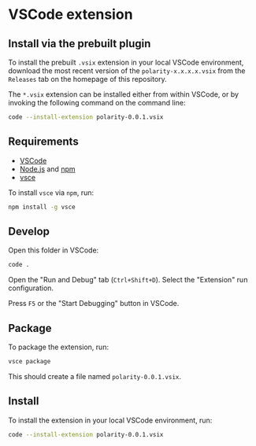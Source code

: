 # VSCode extension

## Install via the prebuilt plugin

To install the prebuilt `.vsix` extension in your local VSCode environment, download the most recent version of the `polarity-x.x.x.x.vsix` from the `Releases` tab on the homepage of this repository.

The `*.vsix` extension can be installed either from within VSCode, or by invoking the following command on the command line:

```sh
code --install-extension polarity-0.0.1.vsix
```

## Requirements

* [VSCode](https://code.visualstudio.com/Download)
* [Node.js](https://nodejs.org/en/download) and [npm](https://www.npmjs.com/package/npm)
* [vsce](https://www.npmjs.com/package/vsce)

To install `vsce` via `npm`, run:

```sh
npm install -g vsce
```

## Develop

Open this folder in VSCode:

```sh
code .
```

Open the "Run and Debug" tab (`Ctrl+Shift+D`).
Select the "Extension" run configuration.

Press `F5` or the "Start Debugging" button in VSCode.

## Package

To package the extension, run:

```sh
vsce package
```

This should create a file named `polarity-0.0.1.vsix`.

## Install

To install the extension in your local VSCode environment, run:

```sh
code --install-extension polarity-0.0.1.vsix
```
